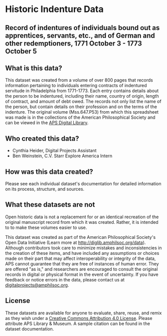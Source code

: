 # Historic Indenture Data
## Record of indentures of individuals bound out as apprentices, servants, etc., and of German and other redemptioners, 1771 October 3 - 1773 October 5

## What is this data?
This dataset was created from a volume of over 800 pages that records information pertaining to individuals entering contracts of indentured servitude in Philadelphia from 1771-1773. Each entry contains details about the person to be indentured, including their name, country of origin, length of contract, and amount of debt owed. The records not only list the name of the person, but contain details on their profession and on the terms of the indenture. The original volume (Mss.647.P53) from which this spreadsheet was made is in the collections of the American Philosophical Society and can be viewed in the <a href="https://diglib.amphilsoc.org/islandora/compound/record-indentures-individuals-bound-out-apprentices-servants-etc-and-german-and#page/1/mode/1up">APS Digital Library</a>.

## Who created this data?
* Cynthia Heider, Digital Projects Assistant
* Ben Weinstein, C.V. Starr Explore America Intern

## How was this data created?
Please see each individual dataset's documentation for detailed information on its process, structure, and sources.

## What these datasets are not
Open historic data is not a replacement for or an identical recreation of the original manuscript record from which it was created. Rather, it is intended to to make these volumes easier to use.

This dataset was created as part of the American Philosophical Society's Open Data Initiative (Learn more at http://diglib.amphilsoc.org/data).
Although contributors took care to minimize mistakes and inconsistencies in the creation of these items, and have included any assumptions or choices made on their part that may affect interoperability or integrity of the data, APS cannot guarantee that they are free of instances of human error. They are offered "as is," and researchers are encouraged to consult the original records in digital or physical format in the event of uncertainty. If you have feedback or notice errors in the data, please contact us at digitalprojects@amphilsoc.org.

## License
These datasets are available for anyone to evaluate, share, reuse, and remix as they wish under a <a href="https://creativecommons.org/licenses/by/4.0/">Creative Commons Attribution 4.0 License</a>. Please attribute APS Library & Museum. A sample citation can be found in the dataset documentation.
